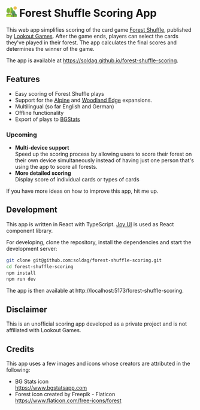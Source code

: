 # <img src="public/icons/icon.svg" alt="app icon" style="height: 1em;"> Forest Shuffle Scoring App

This web app simplifies scoring of the card game [Forest Shuffle](https://lookout-spiele.de/en/games/forrestshuffle.html), published by [Lookout Games](https://lookout-spiele.de). After the game ends, players can select the cards they've played in their forest. The app calculates the final scores and determines the winner of the game.

The app is available at https://soldag.github.io/forest-shuffle-scoring.

## Features

- Easy scoring of Forest Shuffle plays
- Support for the [Alpine](https://lookout-spiele.de/en/games/forestshufflealpine.html) and [Woodland Edge](https://lookout-spiele.de/en/games/forestshuffleedge.html) expansions.
- Multilingual (so far English and German)
- Offline functionality
- Export of plays to [BGStats](https://www.bgstatsapp.com)

### Upcoming

- **Multi-device support**\
  Speed up the scoring process by allowing users to score their forest on their own device simultaneously instead of having just one person that's using the app to score all forests.
- **More detailed scoring**\
  Display score of individual cards or types of cards

If you have more ideas on how to improve this app, hit me up.

## Development

This app is written in React with TypeScript. [Joy UI](https://mui.com/joy-ui/getting-started) is used as React component library.

For developing, clone the repository, install the dependencies and start the development server:

```sh
git clone git@github.com:soldag/forest-shuffle-scoring.git
cd forest-shuffle-scoring
npm install
npm run dev
```

The app is then available at http://localhost:5173/forest-shuffle-scoring.

## Disclaimer

This is an unofficial scoring app developed as a private project and is not affiliated with Lookout Games.

## Credits

This app uses a few images and icons whose creators are attributed in the following:

- BG Stats icon\
  https://www.bgstatsapp.com
- Forest icon created by Freepik - Flaticon\
  https://www.flaticon.com/free-icons/forest
